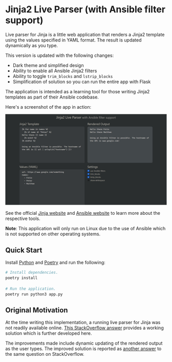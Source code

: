 # Jinja2 Live Parser (with Ansible filter support)

Live parser for Jinja is a little web application that renders a Jinja2 template using the values specified in YAML format. The result is updated dynamically as you type.

This version is updated with the following changes:

- Dark theme and simplified design
- Ability to enable all Ansible Jinja2 filters
- Ability to toggle `trim_blocks` and `lstrip_blocks`
- Simplification of solution so you can run the entire app with Flask

The application is intended as a learning tool for those writing Jinja2 templates as part of their Ansible codebase.

Here's a screenshot of the app in action:

![Jnija2 Live Parser Screenshot](https://raw.githubusercontent.com/fgimian/jinja2-live-parser/master/images/screenshot.png)

See the official [Jinja website](http://jinja.pocoo.org/) and [Ansible website](https://www.ansible.com/) to learn more about the respective tools.

**Note**: This application will only run on Linux due to the use of Ansible which is not supported on other operating systems.

## Quick Start

Install [Python](https://www.python.org/) and [Poetry](https://python-poetry.org/) and run the following:

```bash
# Install dependencies.
poetry install

# Run the application.
poetry run python3 app.py
```

## Original Motivation

At the time writing this implementation, a running live parser for Jinja was not readily available online. [This StackOverflow answer](https://stackoverflow.com/questions/20145709/looking-for-a-jinja-online-or-at-least-live-parser/25852297#25852297) provides a working solution which is further developed here.

The improvements made include dynamic updating of the rendered output as the user types. The improved solution is reported as [another answer](https://stackoverflow.com/a/48907913/9391289) to the same question on StackOverflow.
